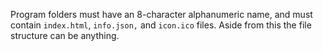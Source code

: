 Program folders must have an 8-character alphanumeric name, and must contain `index.html`, `info.json,` and `icon.ico` files. Aside from this the file structure can be anything.
